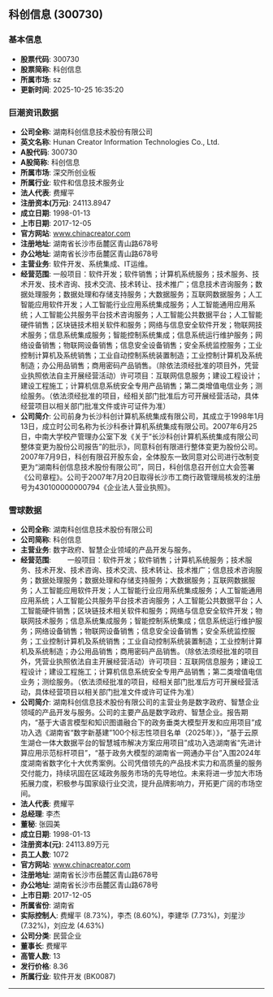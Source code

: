 ## 科创信息 (300730)

### 基本信息

- **股票代码**: 300730
- **股票简称**: 科创信息
- **所属市场**: sz
- **更新时间**: 2025-10-25 16:35:20

### 巨潮资讯数据

- **公司全称**: 湖南科创信息技术股份有限公司
- **英文名称**: Hunan Creator Information Technologies Co., Ltd.
- **A股代码**: 300730
- **A股简称**: 科创信息
- **所属市场**: 深交所创业板
- **所属行业**: 软件和信息技术服务业
- **法人代表**: 费耀平
- **注册资本(万元)**: 24113.8947
- **成立日期**: 1998-01-13
- **上市日期**: 2017-12-05
- **官方网站**: www.chinacreator.com
- **注册地址**: 湖南省长沙市岳麓区青山路678号
- **办公地址**: 湖南省长沙市岳麓区青山路678号
- **主营业务**: 软件开发、系统集成、IT运维。
- **经营范围**: 一般项目：软件开发；软件销售；计算机系统服务；技术服务、技术开发、技术咨询、技术交流、技术转让、技术推广；信息技术咨询服务；数据处理服务；数据处理和存储支持服务；大数据服务；互联网数据服务；人工智能应用软件开发；人工智能行业应用系统集成服务；人工智能通用应用系统；人工智能公共服务平台技术咨询服务；人工智能公共数据平台；人工智能硬件销售；区块链技术相关软件和服务；网络与信息安全软件开发；物联网技术服务；信息系统集成服务；智能控制系统集成；信息系统运行维护服务；网络设备销售；物联网设备销售；信息安全设备销售；安全系统监控服务；工业控制计算机及系统销售；工业自动控制系统装置制造；工业控制计算机及系统制造；办公用品销售；商用密码产品销售。（除依法须经批准的项目外，凭营业执照依法自主开展经营活动）许可项目：互联网信息服务；建设工程设计；建设工程施工；计算机信息系统安全专用产品销售；第二类增值电信业务；测绘服务。（依法须经批准的项目，经相关部门批准后方可开展经营活动，具体经营项目以相关部门批准文件或许可证件为准）
- **公司简介**: 公司前身为长沙科创计算机系统集成有限公司，其成立于1998年1月13日，成立时公司名称为长沙科泰计算机系统集成有限公司。2007年6月25日，中南大学校产管理办公室下发《关于“长沙科创计算机系统集成有限公司整体变更为股份公司报告”的批示》，同意科创有限进行整体变更为股份公司。2007年7月9日，科创有限召开股东会，全体股东一致同意对公司进行改制变更为“湖南科创信息技术股份有限公司”，同日，科创信息召开创立大会签署《公司章程》。公司于2007年7月20日取得长沙市工商行政管理局核发的注册号为430100000000794《企业法人营业执照》。

### 雪球数据

- **公司全称**: 湖南科创信息技术股份有限公司
- **公司简称**: 科创信息
- **主营业务**: 数字政府、智慧企业领域的产品开发与服务。
- **经营范围**: 　　一般项目：软件开发；软件销售；计算机系统服务；技术服务、技术开发、技术咨询、技术交流、技术转让、技术推广；信息技术咨询服务；数据处理服务；数据处理和存储支持服务；大数据服务；互联网数据服务；人工智能应用软件开发；人工智能行业应用系统集成服务；人工智能通用应用系统；人工智能公共服务平台技术咨询服务；人工智能公共数据平台；人工智能硬件销售；区块链技术相关软件和服务；网络与信息安全软件开发；物联网技术服务；信息系统集成服务；智能控制系统集成；信息系统运行维护服务；网络设备销售；物联网设备销售；信息安全设备销售；安全系统监控服务；工业控制计算机及系统销售；工业自动控制系统装置制造；工业控制计算机及系统制造；办公用品销售；商用密码产品销售。（除依法须经批准的项目外，凭营业执照依法自主开展经营活动）许可项目：互联网信息服务；建设工程设计；建设工程施工；计算机信息系统安全专用产品销售；第二类增值电信业务；测绘服务。（依法须经批准的项目，经相关部门批准后方可开展经营活动，具体经营项目以相关部门批准文件或许可证件为准）
- **公司简介**: 湖南科创信息技术股份有限公司的主营业务是数字政府、智慧企业领域的产品开发与服务。公司的主要产品是数字政府、智慧企业。报告期内，“基于大语言模型和知识图谱融合下的政务垂类大模型开发和应用项目”成功入选《湖南省“数字新基建”100个标志性项目名单（2025年）》，“基于云原生湖仓一体大数据平台的智慧城市解决方案应用项目”成功入选湖南省“先进计算应用示范标杆项目”，“基于政务大模型的湖南省一网通办平台”入围2024年度湖南省数字化十大优秀案例。公司凭借领先的产品技术实力和高质量的服务交付能力，持续巩固在区域政务服务市场的先导地位。未来将进一步加大市场拓展力度，积极参与国家级行业交流，提升品牌影响力，开拓更广阔的市场空间。
- **法人代表**: 费耀平
- **总经理**: 李杰
- **董秘**: 张园美
- **成立日期**: 1998-01-13
- **注册资本(元)**: 24113.89万元
- **员工人数**: 1072
- **官方网站**: www.chinacreator.com
- **注册地址**: 湖南省长沙市岳麓区青山路678号
- **办公地址**: 湖南省长沙市岳麓区青山路678号
- **上市日期**: 2017-12-05
- **所属省份**: 湖南省
- **实际控制人**: 费耀平 (8.73%)，李杰 (8.60%)，李建华 (7.73%)，刘星沙 (7.32%)，刘应龙 (4.63%)
- **公司分类**: 民营企业
- **董事长**: 费耀平
- **高管人数**: 13
- **发行价格**: 8.36
- **所属行业**: 软件开发 (BK0087)

---